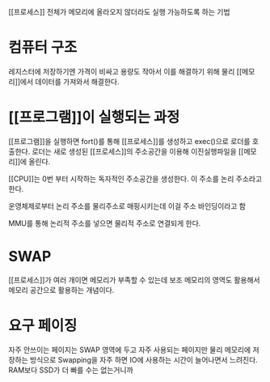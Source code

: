 [[프로세스]] 전체가 메모리에 올라오지 않더라도 실행 가능하도록 하는 기법

# 컴퓨터 구조
레지스터에 저장하기엔 가격이 비싸고 용량도 작아서
이를 해결하기 위해 물리 [[메모리]]에서 데이터를 가져와서 해결한다.

# [[프로그램]]이 실행되는 과정

[[프로그램]]을 실행하면 fort()를 통해 [[프로세스]]를 생성하고
exec()으로 로더를 호출한다. 
로더는 새로 생성된 [[프로세스]]의 주소공간을 이용해 이진실행파일을 [[메모리]]에 올린다.

[[CPU]]는 0번 부터 시작하는 독자적인 주소공간을 생성한다.
이 주소를 논리 주소라고 한다.

운영체제로부터 논리 주소를 물리주소로 매핑시키는데 이걸 주소 바인딩이라고 함

MMU를 통해 논리적 주소를 넣으면 물리적 주소로 연결되게 한다.

# SWAP
[[프로세스]]가 여러 개이면 메모리가 부족할 수 있는데
보조 메모리의 영역도 활용해서 메모리 공간으로 활용하는 개념이다.

# 요구 페이징
자주 안쓰이는 페이지는 SWAP 영역에 두고 자주 사용되는 페이지만 물리 메모리에 저장하는 방식으로 
Swapping을 자주 하면 IO에 사용하는 시간이 늘어나면서 느려진다.
RAM보다 SSD가 더 빠를 수는 없는거니까